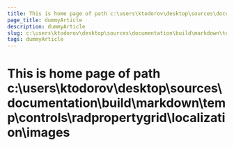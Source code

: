 ```yaml
---
title: This is home page of path c:\users\ktodorov\desktop\sources\documentation\build\markdown\temp\controls\radpropertygrid\localization\images
page_title: dummyArticle
description: dummyArticle
slug: c:\users\ktodorov\desktop\sources\documentation\build\markdown\temp\controls\radpropertygrid\localization\images
tags: dummyArticle
---
```

# This is home page of path c:\users\ktodorov\desktop\sources\documentation\build\markdown\temp\controls\radpropertygrid\localization\images
